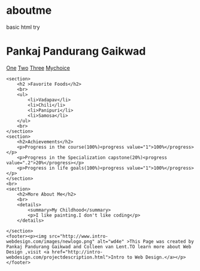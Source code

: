 # aboutme
basic html try
<!DOCTYPE html>
<html lang="en">
<head>
    <meta charset="UTF-8">
    <title>Pankaj Pandurang Gaikwad</title>
</head>
<body>
    <h1 >Pankaj Pandurang Gaikwad</h1>
    <nav><a href="https://www.google.com">One</a> <a href="https://www.google.com">Two</a> <a href="https://www.google.com">Three</a> <a href="https://www.google.com">Mychoice</a></nav>

    <section>
        <h2 >Favorite Foods</h2>
        <br>
        <ul>
            <li>Vadapav</li>
            <li>Chili</li>
            <li>Panipuri</li>
            <li>Samosa</li>
        </ul>
        <br>
    </section>
    <section>
        <h2>Achievements</h2>
        <p>Progress in the course(100%)<progress value="1">100%</progress></p>
        <p>Progress in the Specialization capstone(20%)<progress value=".2">20%</progress></p>
        <p>Progress in life goals(100%)<progress value="1">100%</progress></p>
    </section>
    <br>
    <section>
        <h2>More About Me</h2>
        <br>
        <details>
            <summary>My Childhood</summary>
            <p>I like painting.I don't like coding</p>
        </details>

    </section>
    <footer><p><img src="http://www.intro-webdesign.com/images/newlogo.png" alt="wd4e" >This Page was created by Pankaj Pandurang Gaikwad and Colleen van Lent.TO learn more about Web Design ,visit <a href="http://intro-webdesign.com/projectdescription.html">Intro to Web Design.</a></p></footer>


</body>
</html>
